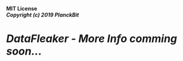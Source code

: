 <b>MIT License</b><br>
<b><i>Copyright (c) 2019 PlanckBit</b>

# DataFleaker - More Info comming soon...

